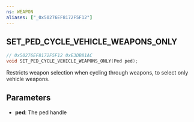 ```yaml
---
ns: WEAPON
aliases: ["_0x50276EF8172F5F12"]
---
```

## SET_PED_CYCLE_VEHICLE_WEAPONS_ONLY

```c
// 0x50276EF8172F5F12 0xE3DB81AC
void SET_PED_CYCLE_VEHICLE_WEAPONS_ONLY(Ped ped);
```

Restricts weapon selection when cycling through weapons, to select only vehicle weapons.

## Parameters
* **ped**: The ped handle
